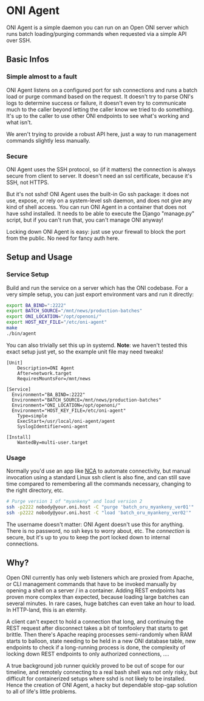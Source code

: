 # ONI Agent

ONI Agent is a simple daemon you can run on an Open ONI server which runs batch
loading/purging commands when requested via a simple API over SSH.

## Basic Infos

### Simple almost to a fault

ONI Agent listens on a configured port for ssh connections and runs a batch
load or purge command based on the request. It doesn't try to parse ONI's logs
to determine success or failure, it doesn't even try to communicate much to the
caller beyond letting the caller know we tried to do something. It's up to the
caller to use other ONI endpoints to see what's working and what isn't.

We aren't trying to provide a robust API here, just a way to run management
commands slightly less manually.

### Secure

ONI Agent uses the SSH protocol, so (if it matters) the connection is always
secure from client to server. It doesn't need an ssl certificate, because it's
SSH, not HTTPS.

But it's not sshd! ONI Agent uses the built-in Go ssh package: it does not use,
expose, or rely on a system-level ssh daemon, and does not give any kind of
shell access. You can run ONI Agent in a container that does not have sshd
installed. It needs to be able to execute the Django "manage.py" script, but
if you can't run that, you can't manage ONI anyway!

Locking down ONI Agent is easy: just use your firewall to block the port from
the public. No need for fancy auth here.

## Setup and Usage

### Service Setup

Build and run the service on a server which has the ONI codebase. For a very
simple setup, you can just export environment vars and run it directly:

```bash
export BA_BIND=":2222"
export BATCH_SOURCE="/mnt/news/production-batches"
export ONI_LOCATION="/opt/openoni/"
export HOST_KEY_FILE="/etc/oni-agent"
make
./bin/agent
```

You can also trivially set this up in systemd. **Note**: we haven't tested this
exact setup just yet, so the example unit file may need tweaks!

```
[Unit]
	Description=ONI Agent
	After=network.target
	RequiresMountsFor=/mnt/news

[Service]
  Environment="BA_BIND=:2222"
  Environment="BATCH_SOURCE=/mnt/news/production-batches"
  Environment="ONI_LOCATION=/opt/openoni/"
  Environment="HOST_KEY_FILE=/etc/oni-agent"
	Type=simple
	ExecStart=/usr/local/oni-agent/agent
	SyslogIdentifier=oni-agent

[Install]
	WantedBy=multi-user.target
```

### Usage

Normally you'd use an app like [NCA][nca] to automate connectivity, but manual
invocation using a standard Linux ssh client is also fine, and can still save
time compared to remembering all the commands necessary, changing to the right
directory, etc.

```bash
# Purge version 1 of "myankeny" and load version 2
ssh -p2222 nobody@your.oni.host -C "purge 'batch_oru_myankeny_ver01'"
ssh -p2222 nobody@your.oni.host -C "load 'batch_oru_myankeny_ver02'"
```

The username doesn't matter: ONI Agent doesn't use this for anything. There is
no password, no ssh keys to worry about, etc. The *connection* is secure, but
it's up to you to keep the port locked down to internal connections.

[nca]: <https://github.com/uoregon-libraries/newspaper-curation-app>

## Why?

Open ONI currently has only web listeners which are proxied from Apache, or CLI
management commands that have to be invoked manually by opening a shell on a
server / in a container. Adding REST endpoints has proven more complex than
expected, because loading large batches can several minutes. In rare cases,
huge batches can even take an hour to load. In HTTP-land, this is an eternity.

A client can't expect to hold a connection that long, and continuing the REST
request after disconnect takes a bit of tomfoolery that starts to get brittle.
Then there's Apache reaping processes semi-randomly when RAM starts to balloon,
state needing to be held in a new ONI database table, new endpoints to check if
a long-running process is done, the complexity of locking down REST endpoints
to only authorized connections, ....

A true background job runner quickly proved to be out of scope for our
timeline, and remotely connecting to a real bash shell was not only risky, but
difficult for containerized setups where sshd is not likely to be installed.
Hence the creation of ONI Agent, a hacky but dependable stop-gap solution to
all of life's little problems.
